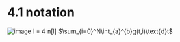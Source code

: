 # 4.1 notation
![image](https://user-images.githubusercontent.com/71109255/121980669-ef778580-cdbe-11eb-8564-0fcd402cdbfe.png)
l = 4
n[l]
$\sum_{i=0}^N\int_{a}^{b}g(t,i)\text{d}t$
